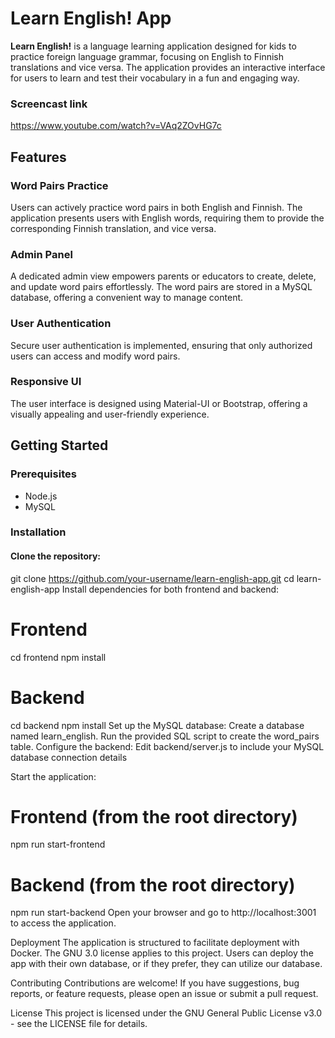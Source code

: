 # Learn English! App

**Learn English!** is a language learning application designed for kids to practice foreign language grammar, focusing on English to Finnish translations and vice versa. The application provides an interactive interface for users to learn and test their vocabulary in a fun and engaging way.

### Screencast link

https://www.youtube.com/watch?v=VAq2ZOvHG7c

## Features

### Word Pairs Practice

Users can actively practice word pairs in both English and Finnish. The application presents users with English words, requiring them to provide the corresponding Finnish translation, and vice versa.

### Admin Panel

A dedicated admin view empowers parents or educators to create, delete, and update word pairs effortlessly. The word pairs are stored in a MySQL database, offering a convenient way to manage content.

### User Authentication

Secure user authentication is implemented, ensuring that only authorized users can access and modify word pairs.

### Responsive UI

The user interface is designed using Material-UI or Bootstrap, offering a visually appealing and user-friendly experience.

## Getting Started

### Prerequisites

- Node.js
- MySQL

### Installation

#### Clone the repository:

git clone https://github.com/your-username/learn-english-app.git
cd learn-english-app
Install dependencies for both frontend and backend:

# Frontend

cd frontend
npm install

# Backend

cd backend
npm install
Set up the MySQL database:
Create a database named learn_english.
Run the provided SQL script to create the word_pairs table.
Configure the backend:
Edit backend/server.js to include your MySQL database connection details

Start the application:

# Frontend (from the root directory)

npm run start-frontend

# Backend (from the root directory)

npm run start-backend
Open your browser and go to http://localhost:3001 to access the application.

Deployment
The application is structured to facilitate deployment with Docker. The GNU 3.0 license applies to this project. Users can deploy the app with their own database, or if they prefer, they can utilize our database.

Contributing
Contributions are welcome! If you have suggestions, bug reports, or feature requests, please open an issue or submit a pull request.

License
This project is licensed under the GNU General Public License v3.0 - see the LICENSE file for details.
